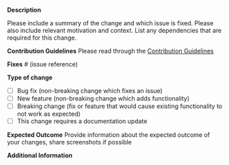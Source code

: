 **Description**

Please include a summary of the change and which issue is fixed. Please also include relevant motivation and context. List any dependencies that are required for this change.

**Contribution Guidelines** Please read through the [Contribution Guidelines](https://github.com/ayushagg31/Trellis/blob/master/CONTRIBUTING.md)

**Fixes** # (issue reference)

**Type of change**

- [ ] Bug fix (non-breaking change which fixes an issue)
- [ ] New feature (non-breaking change which adds functionality)
- [ ] Breaking change (fix or feature that would cause existing functionality to not work as expected)
- [ ] This change requires a documentation update

**Expected Outcome**
Provide information about the expected outcome of your changes, share screenshots if possible

**Additional Information**

